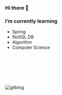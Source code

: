 ### Hi there 👋

### I’m currently learning  
  - Spring  
  - NoSQL DB  
  - Algorithm
  - Computer Science

<br/>
<br/>
<br/>
<br/>
<br/>



![![gitblog](https://img.shields.io/badge/github-181717?style=for-the-badge&logo=github&logoColor=white)]("https://sju3358.github.io/")
